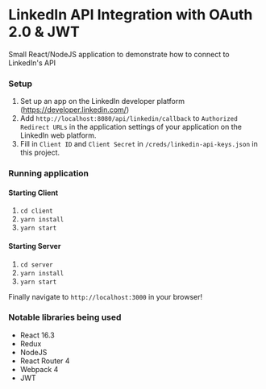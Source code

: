# LinkedIn API Integration with OAuth 2.0 & JWT
Small React/NodeJS application to demonstrate how to connect to LinkedIn's API

### Setup

1.  Set up an app on the LinkedIn developer platform (https://developer.linkedin.com/)
2.  Add `http://localhost:8080/api/linkedin/callback` to `Authorized Redirect URLs` in the application settings of your
application on the LinkedIn web platform.
3.  Fill in `Client ID` and `Client Secret` in `/creds/linkedin-api-keys.json` in this project.

### Running application

#### Starting Client

1. `cd client`
2. `yarn install`
3. `yarn start`

#### Starting Server

1. `cd server`
2. `yarn install`
3. `yarn start`

Finally navigate to `http://localhost:3000` in your browser!

### Notable libraries being used
  - React 16.3
  - Redux
  - NodeJS
  - React Router 4
  - Webpack 4
  - JWT
